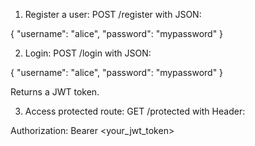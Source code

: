 1. Register a user: POST /register with JSON:

{
  "username": "alice",
  "password": "mypassword"
}

2. Login: POST /login with JSON:

{
  "username": "alice",
  "password": "mypassword"
}

Returns a JWT token.

3. Access protected route: GET /protected with Header:

Authorization: Bearer <your_jwt_token>
